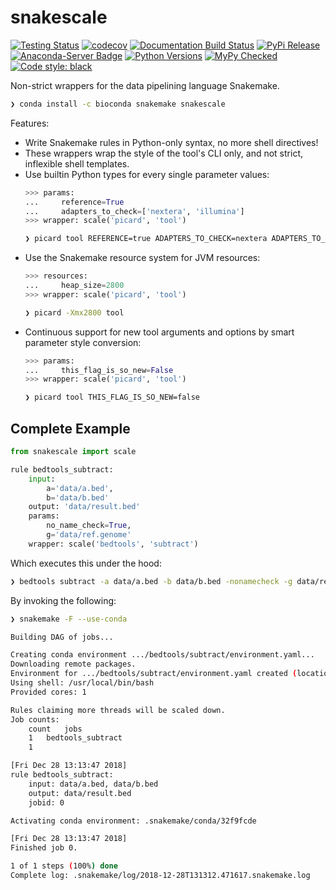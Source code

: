 # snakescale

[![Testing Status](https://travis-ci.org/clintval/snakescale.svg?branch=master)](https://travis-ci.org/clintval/snakescale)
[![codecov](https://codecov.io/gh/clintval/snakescale/branch/master/graph/badge.svg)](https://codecov.io/gh/clintval/snakescale)
[![Documentation Build Status](https://readthedocs.org/projects/snakescale/badge/?version=latest)](https://snakescale.readthedocs.io/en/latest/?badge=latest)
[![PyPi Release](https://badge.fury.io/py/snakescale.svg)](https://badge.fury.io/py/snakescale)
[![Anaconda-Server Badge](https://anaconda.org/clintval/snakescale/badges/version.svg)](https://anaconda.org/clintval/snakescale)
[![Python Versions](https://img.shields.io/pypi/pyversions/snakescale.svg)](https://pypi.python.org/pypi/snakescale/)
[![MyPy Checked](http://www.mypy-lang.org/static/mypy_badge.svg)](http://mypy-lang.org/)
[![Code style: black](https://img.shields.io/badge/code%20style-black-000000.svg)](https://github.com/ambv/black)

Non-strict wrappers for the data pipelining language Snakemake.

```bash
❯ conda install -c bioconda snakemake snakescale
```

Features:

- Write Snakemake rules in Python-only syntax, no more shell directives!
- These wrappers wrap the style of the tool's CLI only, and not strict, inflexible shell templates.
- Use builtin Python types for every single parameter values:
    ```python
    >>> params:
    ...     reference=True
    ...     adapters_to_check=['nextera', 'illumina']
    >>> wrapper: scale('picard', 'tool')
    ```
    ```bash
    ❯ picard tool REFERENCE=true ADAPTERS_TO_CHECK=nextera ADAPTERS_TO_CHECK=illumina
    ```
- Use the Snakemake resource system for JVM resources:
    ```python
    >>> resources:
    ...     heap_size=2800
    >>> wrapper: scale('picard', 'tool')
    ```
    ```bash
    ❯ picard -Xmx2800 tool 
    ```
- Continuous support for new tool arguments and options by smart parameter style conversion:
    ```python
    >>> params:
    ...     this_flag_is_so_new=False
    >>> wrapper: scale('picard', 'tool')
    ```
    ```bash
    ❯ picard tool THIS_FLAG_IS_SO_NEW=false
    ```

## Complete Example

```python
from snakescale import scale

rule bedtools_subtract:
    input:
        a='data/a.bed',
        b='data/b.bed'
    output: 'data/result.bed'
    params:
        no_name_check=True,
        g='data/ref.genome'
    wrapper: scale('bedtools', 'subtract')
```

Which executes this under the hood:

```bash
❯ bedtools subtract -a data/a.bed -b data/b.bed -nonamecheck -g data/ref.genome > data/result.bed
```

By invoking the following:

```bash
❯ snakemake -F --use-conda

Building DAG of jobs...

Creating conda environment .../bedtools/subtract/environment.yaml...
Downloading remote packages.
Environment for .../bedtools/subtract/environment.yaml created (location: .snakemake/conda/32f9fcde)
Using shell: /usr/local/bin/bash
Provided cores: 1

Rules claiming more threads will be scaled down.
Job counts:
	count	jobs
	1	bedtools_subtract
	1

[Fri Dec 28 13:13:47 2018]
rule bedtools_subtract:
    input: data/a.bed, data/b.bed
    output: data/result.bed
    jobid: 0

Activating conda environment: .snakemake/conda/32f9fcde

[Fri Dec 28 13:13:47 2018]
Finished job 0.

1 of 1 steps (100%) done
Complete log: .snakemake/log/2018-12-28T131312.471617.snakemake.log
```
